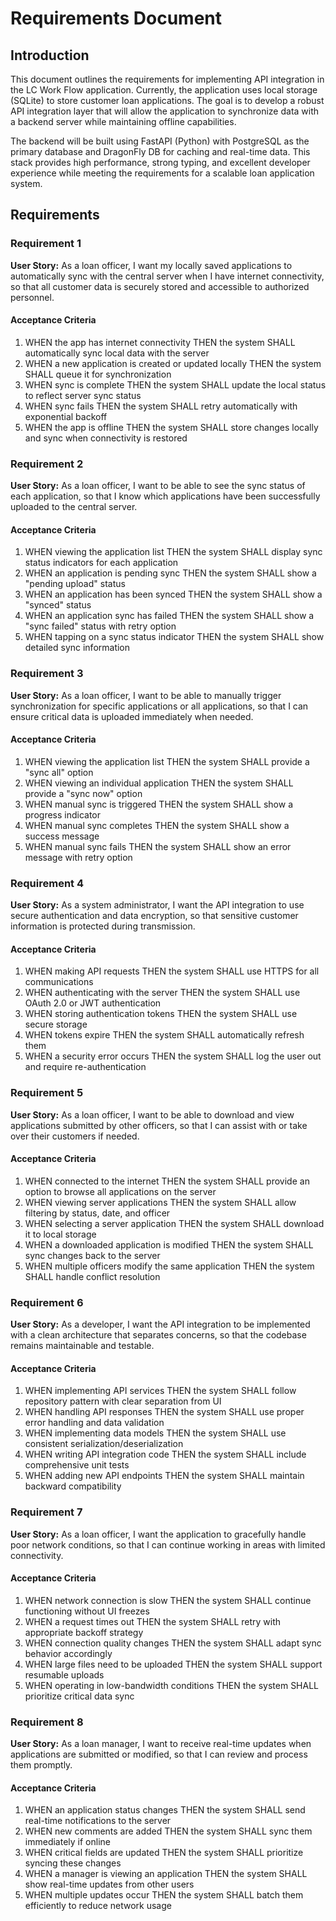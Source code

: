 # Requirements Document

## Introduction

This document outlines the requirements for implementing API integration in the LC Work Flow application. Currently, the application uses local storage (SQLite) to store customer loan applications. The goal is to develop a robust API integration layer that will allow the application to synchronize data with a backend server while maintaining offline capabilities.

The backend will be built using FastAPI (Python) with PostgreSQL as the primary database and DragonFly DB for caching and real-time data. This stack provides high performance, strong typing, and excellent developer experience while meeting the requirements for a scalable loan application system.

## Requirements

### Requirement 1

**User Story:** As a loan officer, I want my locally saved applications to automatically sync with the central server when I have internet connectivity, so that all customer data is securely stored and accessible to authorized personnel.

#### Acceptance Criteria

1. WHEN the app has internet connectivity THEN the system SHALL automatically sync local data with the server
2. WHEN a new application is created or updated locally THEN the system SHALL queue it for synchronization
3. WHEN sync is complete THEN the system SHALL update the local status to reflect server sync status
4. WHEN sync fails THEN the system SHALL retry automatically with exponential backoff
5. WHEN the app is offline THEN the system SHALL store changes locally and sync when connectivity is restored

### Requirement 2

**User Story:** As a loan officer, I want to be able to see the sync status of each application, so that I know which applications have been successfully uploaded to the central server.

#### Acceptance Criteria

1. WHEN viewing the application list THEN the system SHALL display sync status indicators for each application
2. WHEN an application is pending sync THEN the system SHALL show a "pending upload" status
3. WHEN an application has been synced THEN the system SHALL show a "synced" status
4. WHEN an application sync has failed THEN the system SHALL show a "sync failed" status with retry option
5. WHEN tapping on a sync status indicator THEN the system SHALL show detailed sync information

### Requirement 3

**User Story:** As a loan officer, I want to be able to manually trigger synchronization for specific applications or all applications, so that I can ensure critical data is uploaded immediately when needed.

#### Acceptance Criteria

1. WHEN viewing the application list THEN the system SHALL provide a "sync all" option
2. WHEN viewing an individual application THEN the system SHALL provide a "sync now" option
3. WHEN manual sync is triggered THEN the system SHALL show a progress indicator
4. WHEN manual sync completes THEN the system SHALL show a success message
5. WHEN manual sync fails THEN the system SHALL show an error message with retry option

### Requirement 4

**User Story:** As a system administrator, I want the API integration to use secure authentication and data encryption, so that sensitive customer information is protected during transmission.

#### Acceptance Criteria

1. WHEN making API requests THEN the system SHALL use HTTPS for all communications
2. WHEN authenticating with the server THEN the system SHALL use OAuth 2.0 or JWT authentication
3. WHEN storing authentication tokens THEN the system SHALL use secure storage
4. WHEN tokens expire THEN the system SHALL automatically refresh them
5. WHEN a security error occurs THEN the system SHALL log the user out and require re-authentication

### Requirement 5

**User Story:** As a loan officer, I want to be able to download and view applications submitted by other officers, so that I can assist with or take over their customers if needed.

#### Acceptance Criteria

1. WHEN connected to the internet THEN the system SHALL provide an option to browse all applications on the server
2. WHEN viewing server applications THEN the system SHALL allow filtering by status, date, and officer
3. WHEN selecting a server application THEN the system SHALL download it to local storage
4. WHEN a downloaded application is modified THEN the system SHALL sync changes back to the server
5. WHEN multiple officers modify the same application THEN the system SHALL handle conflict resolution

### Requirement 6

**User Story:** As a developer, I want the API integration to be implemented with a clean architecture that separates concerns, so that the codebase remains maintainable and testable.

#### Acceptance Criteria

1. WHEN implementing API services THEN the system SHALL follow repository pattern with clear separation from UI
2. WHEN handling API responses THEN the system SHALL use proper error handling and data validation
3. WHEN implementing data models THEN the system SHALL use consistent serialization/deserialization
4. WHEN writing API integration code THEN the system SHALL include comprehensive unit tests
5. WHEN adding new API endpoints THEN the system SHALL maintain backward compatibility

### Requirement 7

**User Story:** As a loan officer, I want the application to gracefully handle poor network conditions, so that I can continue working in areas with limited connectivity.

#### Acceptance Criteria

1. WHEN network connection is slow THEN the system SHALL continue functioning without UI freezes
2. WHEN a request times out THEN the system SHALL retry with appropriate backoff strategy
3. WHEN connection quality changes THEN the system SHALL adapt sync behavior accordingly
4. WHEN large files need to be uploaded THEN the system SHALL support resumable uploads
5. WHEN operating in low-bandwidth conditions THEN the system SHALL prioritize critical data sync

### Requirement 8

**User Story:** As a loan manager, I want to receive real-time updates when applications are submitted or modified, so that I can review and process them promptly.

#### Acceptance Criteria

1. WHEN an application status changes THEN the system SHALL send real-time notifications to the server
2. WHEN new comments are added THEN the system SHALL sync them immediately if online
3. WHEN critical fields are updated THEN the system SHALL prioritize syncing these changes
4. WHEN a manager is viewing an application THEN the system SHALL show real-time updates from other users
5. WHEN multiple updates occur THEN the system SHALL batch them efficiently to reduce network usage